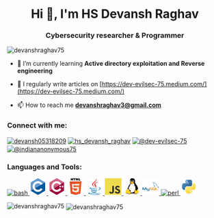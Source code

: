 <h1 align="center">Hi 👋, I'm HS Devansh Raghav</h1>
<h3 align="center">Cybersecurity researcher & Programmer</h3>

<p align="left"> <img src="https://komarev.com/ghpvc/?username=devanshraghav75&label=Profile%20views&color=0e75b6&style=flat" alt="devanshraghav75" /> </p>
</a> </p>

- 🌱 I’m currently learning **Active directory exploitation and Reverse engineering**

- 📝 I regularly write articles on [https://dev-evilsec-75.medium.com/](https://dev-evilsec-75.medium.com/)

- 📫 How to reach me **devanshraghav3@gmail.com**

<h3 align="left">Connect with me:</h3>
<p align="left">
<a href="https://twitter.com/devansh05318209" target="blank"><img align="center" src="https://raw.githubusercontent.com/rahuldkjain/github-profile-readme-generator/master/src/images/icons/Social/twitter.svg" alt="devansh05318209" height="30" width="40" /></a>
<a href="https://instagram.com/hs_devansh_raghav" target="blank"><img align="center" src="https://raw.githubusercontent.com/rahuldkjain/github-profile-readme-generator/master/src/images/icons/Social/instagram.svg" alt="hs_devansh_raghav " height="30" width="40" /></a>
<a href="https://medium.com/@dev-evilsec-75" target="blank"><img align="center" src="https://raw.githubusercontent.com/rahuldkjain/github-profile-readme-generator/master/src/images/icons/Social/medium.svg" alt="@dev-evilsec-75" height="30" width="40" /></a>
<a href="https://www.hackerearth.com/@indiananonymous75" target="blank"><img align="center" src="https://raw.githubusercontent.com/rahuldkjain/github-profile-readme-generator/master/src/images/icons/Social/hackerearth.svg" alt="@indiananonymous75" height="30" width="40" /></a>
</p>

<h3 align="left">Languages and Tools:</h3>
<p align="left"> <a href="https://www.gnu.org/software/bash/" target="_blank"> <img src="https://www.vectorlogo.zone/logos/gnu_bash/gnu_bash-icon.svg" alt="bash" width="40" height="40"/> </a> <a href="https://www.cprogramming.com/" target="_blank"> <img src="https://raw.githubusercontent.com/devicons/devicon/master/icons/c/c-original.svg" alt="c" width="40" height="40"/> </a> <a href="https://www.w3schools.com/cpp/" target="_blank"> <img src="https://raw.githubusercontent.com/devicons/devicon/master/icons/cplusplus/cplusplus-original.svg" alt="cplusplus" width="40" height="40"/> </a> <a href="https://www.w3.org/html/" target="_blank"> <img src="https://raw.githubusercontent.com/devicons/devicon/master/icons/html5/html5-original-wordmark.svg" alt="html5" width="40" height="40"/> </a> <a href="https://www.java.com" target="_blank"> <img src="https://raw.githubusercontent.com/devicons/devicon/master/icons/java/java-original.svg" alt="java" width="40" height="40"/> </a> <a href="https://developer.mozilla.org/en-US/docs/Web/JavaScript" target="_blank"> <img src="https://raw.githubusercontent.com/devicons/devicon/master/icons/javascript/javascript-original.svg" alt="javascript" width="40" height="40"/> </a> <a href="https://www.linux.org/" target="_blank"> <img src="https://raw.githubusercontent.com/devicons/devicon/master/icons/linux/linux-original.svg" alt="linux" width="40" height="40"/> </a> <a href="https://www.mysql.com/" target="_blank"> <img src="https://raw.githubusercontent.com/devicons/devicon/master/icons/mysql/mysql-original-wordmark.svg" alt="mysql" width="40" height="40"/> </a> <a href="https://www.perl.org/" target="_blank"> <img src="https://api.iconify.design/logos-perl.svg" alt="perl" width="40" height="40"/> </a> <a href="https://www.python.org" target="_blank"> <img src="https://raw.githubusercontent.com/devicons/devicon/master/icons/python/python-original.svg" alt="python" width="40" height="40"/> </a> </p>

<p><img align="left" src="https://github-readme-stats.vercel.app/api/top-langs?username=devanshraghav75&show_icons=true&locale=en&layout=compact" alt="devanshraghav75" /></p>
<p>&nbsp;<img align="center" src="https://github-readme-stats.vercel.app/api?username=devanshraghav75&show_icons=true&locale=en" alt="devanshraghav75" /></p>
